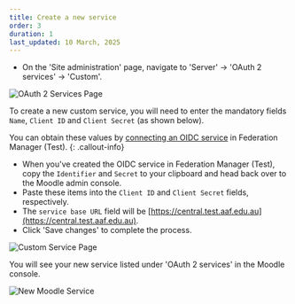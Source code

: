 ```yaml
---
title: Create a new service
order: 3
duration: 1
last_updated: 10 March, 2025
---
```


* On the 'Site administration' page, navigate to 'Server' &rarr; 'OAuth 2 services' &rarr; 'Custom'.

![OAuth 2 Services Page](/assets/images/set-up-moodle-via-aaf-authn/oauth2-services-page.png)

To create a new custom service, you will need to enter the mandatory fields `Name`, `Client ID` and `Client Secret` (as shown below).

You can obtain these values by [connecting an OIDC service](/connect-an-oidc-service/01-overview) in Federation Manager (Test).
{: .callout-info}

* When you've created the OIDC service in Federation Manager (Test), copy the `Identifier` and `Secret` to your clipboard and head back over to the Moodle admin console.
* Paste these items into the `Client ID` and `Client Secret` fields, respectively.
* The `service base URL` field will be [https://central.test.aaf.edu.au](https://central.test.aaf.edu.au).
* Click 'Save changes' to complete the process.

![Custom Service Page](/assets/images/set-up-moodle-via-aaf-authn/custom-service-page.png)

You will see your new service listed under 'OAuth 2 services' in the Moodle console.

![New Moodle Service](/assets/images/set-up-moodle-via-aaf-authn/new-moodle-oauth-service.png)
